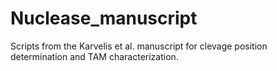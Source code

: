 # Nuclease_manuscript
Scripts from the Karvelis et al. manuscript for clevage position determination and TAM characterization.
